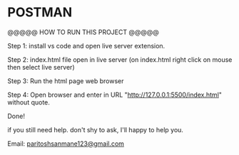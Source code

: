 # POSTMAN

@@@@@ HOW TO RUN THIS PROJECT @@@@@

Step 1: install vs code and open live server extension.

Step 2: index.html file open in live server (on index.html right click on mouse then select live server)

Step 3: Run the html page web  browser

Step 4: Open browser and enter in URL "http://127.0.0.1:5500/index.html" without quote.

Done!

if you still need help. don't shy to ask, I'll happy to help you.

Email: paritoshsanmane123@gmail.com
